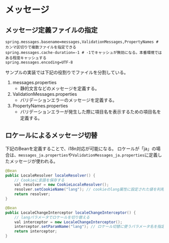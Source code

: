 # メッセージ

## メッセージ定義ファイルの指定

```properties
spring.messages.basename=messages,ValidationMessages,PropertyNames # カンマ区切りで複数ファイルを指定できる
spring.messages.cache-duration=-1 # -1でキャッシュが無効になる。本番環境ではある程度キャッシュする
spring.messages.encoding=UTF-8
```

サンプルの実装では下記の役割りでファイルを分割している。
1. messages.properties
    - 静的文言などのメッセージを定義する。
1. ValidationMessages.properties
    - バリデーションエラーのメッセージを定義する。
1. PropertyNames.properties
    - バリデーションエラーが発生した際に項目名を表示するための項目名を定義する。

## ロケールによるメッセージ切替

下記のBeanを定義することで、i18n対応が可能になる。
ロケールが「ja」の場合は、`messages_ja.properties`や`ValidationMessages_ja.properties`に定義したメッセージが使われる。

```java
@Bean
public LocaleResolver localeResolver() {
    // Cookieに言語を保存する
    val resolver = new CookieLocaleResolver();
    resolver.setCookieName("lang"); // cookieのlang属性に設定された値を利用してロケールを切り替える
    return resolver;
}

@Bean
public LocaleChangeInterceptor localeChangeInterceptor() {
    // langパラメータでロケールを切り替える
    val interceptor = new LocaleChangeInterceptor();
    interceptor.setParamName("lang"); // ロケール切替に使うパラメータ名を指定する
    return interceptor;
}
```
